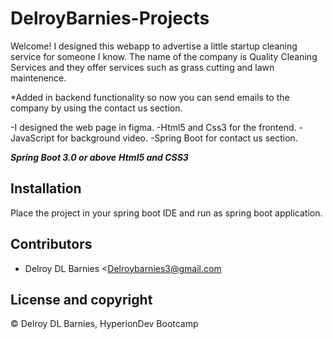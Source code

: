 # DelroyBarnies-Projects

Welcome! I designed this webapp to advertise a little startup cleaning service for someone I know. The name of the company is Quality Cleaning Services 
and they offer services such as grass cutting and lawn maintenence.

*Added in backend functionality so now you can send emails to the company by using the contact us section.

-I designed the web page in figma.
-Html5 and Css3 for the frontend.
-JavaScript for background video.
-Spring Boot for contact us section.


***Spring Boot 3.0 or above***
***Html5 and CSS3***


## Installation

Place the project in your spring boot IDE and run as spring boot application.

## Contributors

- Delroy DL Barnies <Delroybarnies3@gmail.com

## License and copyright

© Delroy DL Barnies, HyperionDev Bootcamp
